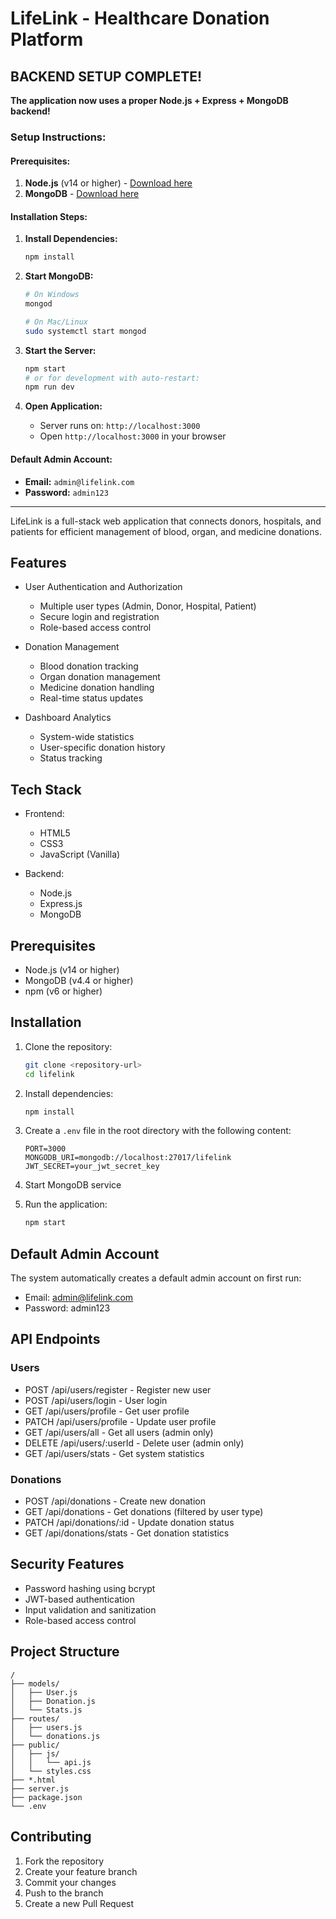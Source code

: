 # LifeLink - Healthcare Donation Platform

##  BACKEND SETUP COMPLETE!

**The application now uses a proper Node.js + Express + MongoDB backend!**

###  Setup Instructions:

#### **Prerequisites:**
1. **Node.js** (v14 or higher) - [Download here](https://nodejs.org/)
2. **MongoDB** - [Download here](https://www.mongodb.com/try/download/community)

#### **Installation Steps:**

1. **Install Dependencies:**
   ```bash
   npm install
   ```

2. **Start MongoDB:**
   ```bash
   # On Windows
   mongod

   # On Mac/Linux
   sudo systemctl start mongod
   ```

3. **Start the Server:**
   ```bash
   npm start
   # or for development with auto-restart:
   npm run dev
   ```

4. **Open Application:**
   - Server runs on: `http://localhost:3000`
   - Open `http://localhost:3000` in your browser

#### **Default Admin Account:**
- **Email:** `admin@lifelink.com`
- **Password:** `admin123`

---

LifeLink is a full-stack web application that connects donors, hospitals, and patients for efficient management of blood, organ, and medicine donations.

## Features

- User Authentication and Authorization
  - Multiple user types (Admin, Donor, Hospital, Patient)
  - Secure login and registration
  - Role-based access control

- Donation Management
  - Blood donation tracking
  - Organ donation management
  - Medicine donation handling
  - Real-time status updates

- Dashboard Analytics
  - System-wide statistics
  - User-specific donation history
  - Status tracking

## Tech Stack

- Frontend:
  - HTML5
  - CSS3
  - JavaScript (Vanilla)

- Backend:
  - Node.js
  - Express.js
  - MongoDB

## Prerequisites

- Node.js (v14 or higher)
- MongoDB (v4.4 or higher)
- npm (v6 or higher)

## Installation

1. Clone the repository:
   ```bash
   git clone <repository-url>
   cd lifelink
   ```

2. Install dependencies:
   ```bash
   npm install
   ```

3. Create a `.env` file in the root directory with the following content:
   ```env
   PORT=3000
   MONGODB_URI=mongodb://localhost:27017/lifelink
   JWT_SECRET=your_jwt_secret_key
   ```

4. Start MongoDB service

5. Run the application:
   ```bash
   npm start
   ```

## Default Admin Account

The system automatically creates a default admin account on first run:
- Email: admin@lifelink.com
- Password: admin123

## API Endpoints

### Users
- POST /api/users/register - Register new user
- POST /api/users/login - User login
- GET /api/users/profile - Get user profile
- PATCH /api/users/profile - Update user profile
- GET /api/users/all - Get all users (admin only)
- DELETE /api/users/:userId - Delete user (admin only)
- GET /api/users/stats - Get system statistics

### Donations
- POST /api/donations - Create new donation
- GET /api/donations - Get donations (filtered by user type)
- PATCH /api/donations/:id - Update donation status
- GET /api/donations/stats - Get donation statistics

## Security Features

- Password hashing using bcrypt
- JWT-based authentication
- Input validation and sanitization
- Role-based access control

## Project Structure

```
/
├── models/
│   ├── User.js
│   ├── Donation.js
│   └── Stats.js
├── routes/
│   ├── users.js
│   └── donations.js
├── public/
│   ├── js/
│   │   └── api.js
│   └── styles.css
├── *.html
├── server.js
├── package.json
└── .env
```

## Contributing

1. Fork the repository
2. Create your feature branch
3. Commit your changes
4. Push to the branch
5. Create a new Pull Request